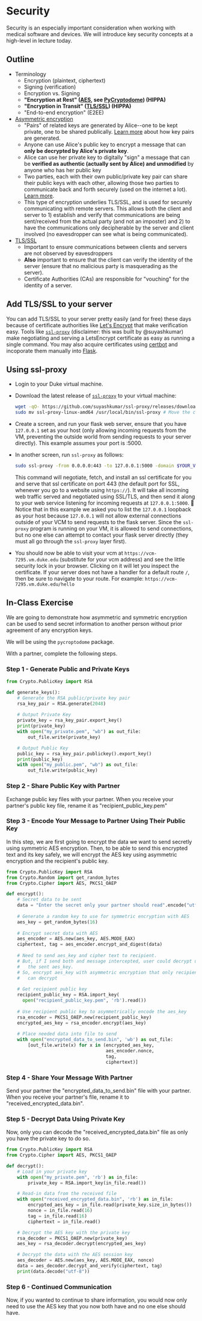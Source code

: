 # Security 

Security is an especially important consideration when working with medical software and devices. We will introduce key security concepts at a high-level in lecture today.

## Outline
- Terminology
  - Encryption (plaintext, ciphertext)
  - Signing (verification)
  - Encryption vs. Signing
  - __"Encryption at Rest" ([AES](https://en.wikipedia.org/wiki/Advanced_Encryption_Standard), see [PyCryptodome](https://www.pycryptodome.org/)) (HIPPA)__
  - __"Encryption in Transit" ([TLS/SSL](https://en.wikipedia.org/wiki/Transport_Layer_Security)) (HIPPA)__
  - "End-to-end encryption" (E2EE)
- [Asymmetric encryption](https://en.wikipedia.org/wiki/Public-key_cryptography)
  - "Pairs" of related keys are generated by Alice--one to be kept private, one to be shared publically. [Learn more](https://en.wikipedia.org/wiki/RSA_(cryptosystem)#Operation) about how key pairs are generated.
  - Anyone can use Alice's public key to encrypt a message that can __only be decrypted by Alice's private key__.
  - Alice can use her private key to digitally "sign" a message that can be __verified as authentic (actually sent by Alice) and unmodified__ by anyone who has her public key
  - Two parties, each with their own public/private key pair can share their public keys with each other, allowing those two parties to communicate back and forth securely (used on the internet a lot). [Learn more](https://en.wikipedia.org/wiki/Diffie%E2%80%93Hellman_key_exchange). 
  - This type of encryption underlies TLS/SSL, and is used for securely communicating with remote servers. This allows both the client and server to 1) establish and verify that communications are being sent/received from the actual party (and not an imposter) and 2) to have the communications only decipherable by the server and client involved (no eavesdropper can see what is being communicated). 
- [TLS/SSL](https://en.wikipedia.org/wiki/Transport_Layer_Security)
  - Important to ensure communications between clients and servers are not observed by eavesdroppers
  - __Also__ important to ensure that the client can verify the identity of the server (ensure that no malicious party is masquerading as the server). 
  - Certificate Authorities (CAs) are responsible for "vouching" for the identity of a server.
 
## Add TLS/SSL to your server
You can add TLS/SSL to your server pretty easily (and for free) these days because of certificate authorities like [Let's Encrypt](https://letsencrypt.org/) that make verification easy. Tools like [`ssl-proxy`](https://github.com/suyashkumar/ssl-proxy) (disclaimer: this was built by @suyashkumar) make negotiating and serving a LetsEncrypt certificate as easy as running a single command. You may also acquire certificates using [certbot](https://certbot.eff.org/) and incoporate them manually into [Flask](https://stackoverflow.com/questions/28579142/attributeerror-context-object-has-no-attribute-wrap-socket/28590266#28590266).

## Using ssl-proxy
- Login to your Duke virtual machine.
- Download the latest release of [`ssl-proxy`](https://github.com/suyashkumar/ssl-proxy) to your virtual machine:
  ```sh
  wget -qO- https://github.com/suyashkumar/ssl-proxy/releases/download/v0.2.2/ssl-proxy-linux-amd64.tar.gz | tar xvz
  sudo mv ssl-proxy-linux-amd64 /usr/local/bin/ssl-proxy # Move the command into your path, rename as ssl-proxy
  ```
- Create a screen, and run your flask web server, ensure that you have `127.0.0.1` set as your host (only allowing incoming requests from the VM, preventing the outside world from sending requests to your server directly). This example assumes your port is :5000.
- In another screen, run `ssl-proxy` as follows:
  ```sh
  sudo ssl-proxy -from 0.0.0.0:443 -to 127.0.0.1:5000 -domain $YOUR_VCM_DOMAIN_NAME_HERE
  ```
  This command will negotiate, fetch, and install an ssl certificate for you and serve that ssl certificate on port 443 (the default port for SSL, whenever you go to a website using `https://`). It will take all incoming web traffic served and negotiated using SSL/TLS, and then send it along to your web service listening for incoming requests at `127.0.0.1:5000`. :eyes: Notice that in this example we asked you to list the `127.0.0.1` loopback as your host because `127.0.0.1` will not allow external connections outside of your VCM to send requests to the flask server. Since the `ssl-proxy` program is running on your VM, it is allowed to send connections, but no one else can attempt to contact your flask server directly (they must all go through the `ssl-proxy` layer first).
  
- You should now be able to visit your vcm at `https://vcm-7295.vm.duke.edu` (substitute for your vcm address) and see the little security lock in your browser. Clicking on it will let you inspect the certificate. If your server does not have a handler for a default route `/`, then be sure to navigate to your route. For example: `https://vcm-7295.vm.duke.edu/hello`
  
## In-Class Exercise

We are going to demonstrate how asymmetric and symmetric encryption can be 
used to send secret information to another person without prior agreement of 
any encryption keys.

We will be using the `pycroptodome` package.  

With a partner, complete the following steps.

### Step 1 - Generate Public and Private Keys
```python
from Crypto.PublicKey import RSA

def generate_keys():
    # Generate the RSA public/private key pair
    rsa_key_pair = RSA.generate(2048)
    
    # Output Private Key
    private_key = rsa_key_pair.export_key()
    print(private_key)
    with open("my_private.pem", "wb") as out_file:
        out_file.write(private_key)

    # Output Public Key
    public_key = rsa_key_pair.publickey().export_key()
    print(public_key)
    with open("my_public.pem", "wb") as out_file:
        out_file.write(public_key)
```

### Step 2 - Share Public Key with Partner
Exchange public key files with your partner.  When you receive your partner's
public key file, rename it as "recipient_public_key.pem"

### Step 3 - Encode Your Message to Partner Using Their Public Key
In this step, we are first going to encrypt the data we want to send 
secretly using symmetric AES encryption.  Then, to be able to send this 
encrypted text and its key safely, we will encrypt the AES key using
asymmetric encryption and the recipient's public key.

```python
from Crypto.PublicKey import RSA
from Crypto.Random import get_random_bytes
from Crypto.Cipher import AES, PKCS1_OAEP

def encrypt():
    # Secret data to be sent
    data = "Enter the secret only your partner should read".encode("utf-8")
    
    # Generate a random key to use for symmetric encryption with AES
    aes_key = get_random_bytes(16)
    
    # Encrypt secret data with AES
    aes_encoder = AES.new(aes_key, AES.MODE_EAX)
    ciphertext, tag = aes_encoder.encrypt_and_digest(data)
    
    # Need to send aes_key and cipher text to recipient.
    # But, if I send both and message intercepted, user could decrypt using
    #   the sent aes_key.
    # So, encrypt aes_key with asymmetric encryption that only recipient
    #   can decrypt
    
    # Get recipient public key
    recipient_public_key = RSA.import_key(
      open("recipient_public_key.pem", 'rb').read())
    
    # Use recipient public key to asymmetrically encode the aes_key
    rsa_encoder = PKCS1_OAEP.new(recipient_public_key)
    encrypted_aes_key = rsa_encoder.encrypt(aes_key)
    
    # Place needed data into file to send
    with open("encrypted_data_to_send.bin", 'wb') as out_file:
        [out_file.write(x) for x in (encrypted_aes_key,
                                     aes_encoder.nonce,
                                     tag,
                                     ciphertext)]
```

### Step 4 - Share Your Message With Partner
Send your partner the "encrypted_data_to_send.bin" file with your partner.
When you receive your partner's file, rename it to 
"received_encrypted_data.bin".

### Step 5 - Decrypt Data Using Private Key
Now, only you can decode the "received_encrypted_data.bin" file as only you
have the private key to do so.

```python
from Crypto.PublicKey import RSA
from Crypto.Cipher import AES, PKCS1_OAEP

def decrypt():
    # Load in your private key
    with open("my_private.pem", 'rb') as in_file:
        private_key = RSA.import_key(in_file.read())

    # Read-in data from the received file
    with open("received_encrypted_data.bin", 'rb') as in_file:
        encrypted_aes_key = in_file.read(private_key.size_in_bytes())
        nonce = in_file.read(16)
        tag = in_file.read(16)
        ciphertext = in_file.read()

    # Decrypt the AES key with the private key
    rsa_decoder = PKCS1_OAEP.new(private_key)
    aes_key = rsa_decoder.decrypt(encrypted_aes_key)

    # Decrypt the data with the AES session key
    aes_decoder = AES.new(aes_key, AES.MODE_EAX, nonce)
    data = aes_decoder.decrypt_and_verify(ciphertext, tag)
    print(data.decode("utf-8"))
```

### Step 6 - Continued Communication
Now, if you wanted to continue to share information, you would now only need
to use the AES key that you now both have and no one else should have.


